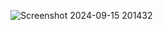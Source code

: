 ![Screenshot 2024-09-15 201432](https://github.com/user-attachments/assets/2e7f0a42-3120-4c9b-91f8-7a22c8793658)
